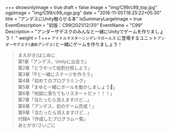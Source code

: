 +++
showonlyimage = true
draft = false
image = "img/C99/c99_top.jpg"
ogpImage = "img/C99/c99_ogp.jpg"
date = "2016-11-05T18:25:22+05:30"
title = "アンデスにUnity触らせる本"
IsSummaryLargeImage = true
EventDescription = "初版：C99(2021/12/31)"
EventName = "C99"
Description = "アンダーザデスクのみんなと一緒にUnityでゲームを作りましょう！ "
weight = 1
+++
`アイドルマスターシンデレラガールズ` に登場するユニット`アンダーザデスク(通称アンデス)`と一緒にゲームを作りましょう！

> まえがき/はじめに <br>
> 第1章「アンデス、Unityに出会う」<br>
> 第2章「どうやって役割分担しよう」<br>
> 第3章「Pと一緒にステージを作ろう」<br>
> 第4章「初めてのプログラミング」<br>
> 第5章「まゆと一緒にボールを動かしましょう🤍」<br>
> 第6章「地獄に落ちてもリスタートだァ！！！」<br>
> 第7章「当たったら消えますけど...」<br>
> 第8章「アンデス、初のゲーム完成！」<br>
> 第9章「当たったら消えますけど...」<br>
> 付録A「作成したプログラム一覧」<br>
> あとがき/さいごに
